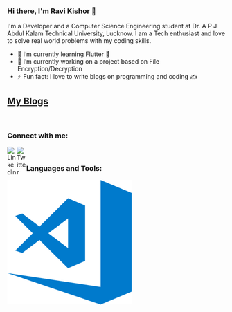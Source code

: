 ### Hi there, I'm Ravi Kishor 👋


I'm a Developer and a Computer Science Engineering student at Dr. A P J Abdul Kalam Technical University, Lucknow. I am a Tech enthusiast and love to solve real world problems with my coding skills.

- 🌱 I’m currently learning Flutter 🤣
- 🌱 I’m currently working on a project based on File Encryption/Decryption  
- ⚡ Fun fact: I love to write blogs on programming and coding ✍

## [My Blogs](https://www.techiessphere.com/)

<br />

### Connect with me:

[<img align="left" alt="LinkedIn" width="22px" src="https://cdn.jsdelivr.net/npm/simple-icons@v3/icons/linkedin.svg" />](https://www.linkedin.com/in/ravi-kishor/)
[<img align="left" alt="Twitter" width="22px" src="https://cdn.jsdelivr.net/npm/simple-icons@v3/icons/twitter.svg" />](https://twitter.com/RaviKis62455009?s=08)


<br />

### Languages and Tools:

![VS Code](https://raw.githubusercontent.com/github/explore/80688e429a7d4ef2fca1e82350fe8e3517d3494d/topics/visual-studio-code/visual-studio-code.png)


